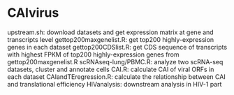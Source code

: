 # CAIvirus

upstream.sh: download datasets and get expression matrix at gene and transcripts level
gettop200maxgenelist.R:  get top200 highly-expression genes in each dataset
gettop200CDSlist.R:  get CDS sequence of transcripts with highest FPKM of top200 highly-expression genes from gettop200maxgenelist.R
scRNAseq-lung/PBMC.R: analyze two scRNA-seq datasets, cluster and annotate cells
CAI.R: calculate CAI of viral ORFs in each dataset
CAIandTEregression.R: calculate the relationship between CAI and translational efficiency
HIVanalysis: downstream analysis in HIV-1 part
